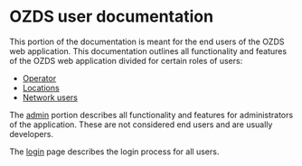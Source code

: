 # OZDS user documentation

This portion of the documentation is meant for the end users of the OZDS web
application. This documentation outlines all functionality and features of the
OZDS web application divided for certain roles of users:

- [Operator](docs/user/operator/index.md)
- [Locations](docs/user/location/index.md)
- [Network users](docs/user/network-user/index.md)

The [admin](docs/user/admin/index.md) portion describes all functionality and
features for administrators of the application. These are not considered end
users and are usually developers.

The [login](docs/user/login.md) page describes the login process for all users.
